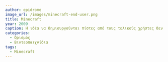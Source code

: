 ```yaml
---
author: epidrome
image_url: /images/minecraft-end-user.png
title: Minecraft
year: 2009
caption: Η ιδέα να δημιουργούνται πίστες από τους τελικούς χρήστες δεν είναι καινούρια και έχει δοκιμαστεί με επιτυχία σε αρκετά παιχνίδια ως πρόσθετη λειτουργία. Το Minecraft είναι από την αρχή σχεδιασμένο με σκοπό οι τελικοί χρήστες να σχεδιάζουν τον εικονικό κόσμο.
categories:
  - Ορισμός
  - Βιντεοπαιχνίδια
tags:
  - Minecraft
---
```

